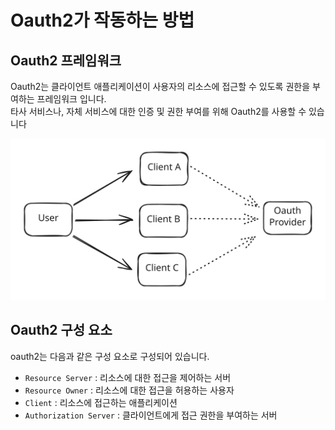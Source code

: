 # Oauth2가 작동하는 방법

## Oauth2 프레임워크

Oauth2는 클라이언트 애플리케이션이 사용자의 리소스에 접근할 수 있도록 권한을 부여하는 프레임워크 입니다.\
타사 서비스나, 자체 서비스에 대한 인증 및 권한 부여를 위해 Oauth2를 사용할 수 있습니다

<img src="../../../.gitbook/assets/file.excalidraw.svg" alt="" class="gitbook-drawing">

## Oauth2 구성 요소
oauth2는 다음과 같은 구성 요소로 구성되어 있습니다.

- `Resource Server` : 리소스에 대한 접근을 제어하는 서버
- `Resource Owner` : 리소스에 대한 접근을 허용하는 사용자
- `Client` : 리소스에 접근하는 애플리케이션
- `Authorization Server` : 클라이언트에게 접근 권한을 부여하는 서버
